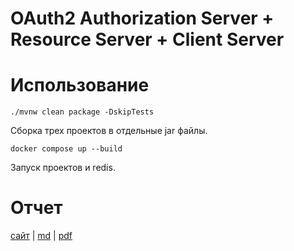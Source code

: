 # OAuth2 Authorization Server + Resource Server + Client Server

# Использование

```
./mvnw clean package -DskipTests
```

Сборка трех проектов в отдельные jar файлы.

```
docker compose up --build
```

Запуск проектов и redis.

# Отчет

[сайт](https://mxschardt.github.io/uni-portfolio-site/posts/prog7/) | [md](ABOUT.md) | [pdf](https://mxschardt.github.io/uni-portfolio-site/prog7.pdf)